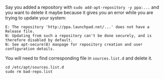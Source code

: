 Say you added a repository with `sudo add-apt-repository -y ppa:...` and you want to delete it maybe because it gives you an error while you are trying to update your system:
```
E: The repository 'http://ppa.launchpad.net/...' does not have a Release file.
N: Updating from such a repository can't be done securely, and is therefore disabled by default.
N: See apt-secure(8) manpage for repository creation and user configuration details.
```

You will need to find corresponding file in `sources.list.d` and delete it.

```
cd /etc/apt/sources.list.d
sudo rm bad-repo.list
```
